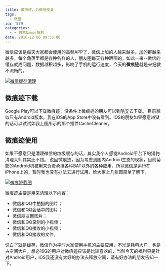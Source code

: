 ```yaml
---
title: 微痕迹，为微信瘦身
tags:
  - 微信
id: '579'
categories:
  - - 日常&amp;搞机
date: 2016-12-06 09:56:00
---
```


微信应该是每天大家都会使用的高频APP了，微信上加的人越来越多，加的群越来越多，每个角落里都是各种各样的人，朋友圈每天各种晒图的，如此一来--微信的缓存就成问题，数据越积越多，影响了手机的运行速度，今天的**微痕迹**就是来拯救不流畅的。

[![微信缓存清理](https://www.jubuzz.com/usr/uploads/2016/12/3546326362.jpg "微信缓存清理")](https://www.jubuzz.com/usr/uploads/2016/12/3546326362.jpg)

## 微痕迹下载

Google Play可以下载微痕迹，没条件上微痕迹的朋友可以到[酷安](http://www.coolapk.com/apk/com.pleasure.trace_wechat)去下载。 目前貌似只有Android版本，我在iOS的App Store中没有看到。iOS的朋友如果愿意越狱的话可以试试如我上图所示的那个插件CacheCleaner。

## 微痕迹使用

如果不愿意只是清理微信的垃圾缓存的话，其实我个人感觉Android平台下的猎豹清理大师其实还不错。 说回微痕迹，因为考虑到国内Android生态的现状，目前菊部的Android机被用来负责承担各种BAT以外的各种应用，所以微信是运行在iPhone上的，暂时我也没有办法去进行试用，给大家上几张图简单了解下。

[![微痕迹截图](https://www.jubuzz.com/usr/uploads/2016/12/1022074327.jpg "微痕迹截图")](https://www.jubuzz.com/usr/uploads/2016/12/1022074327.jpg)

微痕迹主要是用来清理以下内容：

*   微信和QQ中拍摄的图片；
*   微信和QQ会话中的图片；
*   微信朋友圈图片；
*   微信和QQ录制的小视频；
*   微信和QQ接收的小视频；
*   微信和QQ接收的文件。

说白了就是缓存，微信作为平时大家使用手机的主要应用，不光是耗电大户，也是占空间大户，想必16G的用户对微痕迹应该是比较喜欢的，当然今天的福利只是针对Android用户，iOS我还没有太好的办法去释放空间，请有好办法的朋友告知一下。